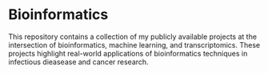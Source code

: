 # Bioinformatics
This repository contains a collection of my publicly available projects at the intersection of bioinformatics, machine learning, and transcriptomics. These projects highlight real-world applications of bioinformatics techniques in infectious dieasease and cancer research.
